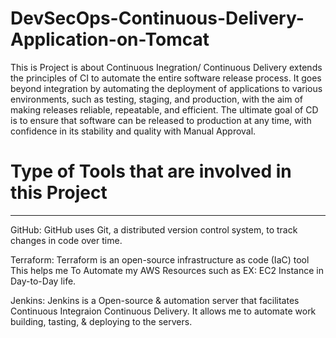 # DevSecOps-Continuous-Delivery-Application-on-Tomcat
This is Project is about Continuous Inegration/ Continuous Delivery extends the principles of CI to automate the entire software release process. It goes beyond integration by automating the deployment of applications to various environments, such as testing, staging, and production, with the aim of making releases reliable, repeatable, and efficient. The ultimate goal of CD is to ensure that software can be released to production at any time, with confidence in its stability and quality with Manual Approval.

# Type of Tools that are involved in this Project
-------------------------------------------------
GitHub:
GitHub uses Git, a distributed version control system, to track changes in code over time.

Terraform:
Terraform is an open-source infrastructure as code (IaC) tool This helps me To Automate my AWS Resources such as EX: EC2 Instance in Day-to-Day life.

Jenkins:
Jenkins is a Open-source & automation server that facilitates Continuous Integraion Continuous Delivery. It allows me to automate work building, tasting, & deploying to the servers.





